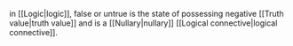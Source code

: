 in [[Logic|logic]], false or untrue is the state of possessing negative [[Truth value|truth value]] and is a [[Nullary|nullary]] [[Logical connective|logical connective]].